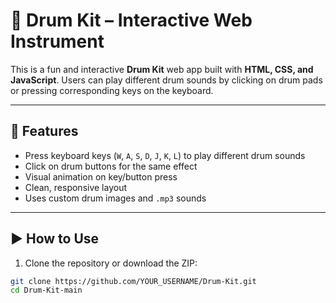 # 🥁 Drum Kit – Interactive Web Instrument

This is a fun and interactive **Drum Kit** web app built with **HTML, CSS, and JavaScript**. Users can play different drum sounds by clicking on drum pads or pressing corresponding keys on the keyboard.

---

## 🎯 Features

- Press keyboard keys (`W`, `A`, `S`, `D`, `J`, `K`, `L`) to play different drum sounds
- Click on drum buttons for the same effect
- Visual animation on key/button press
- Clean, responsive layout
- Uses custom drum images and `.mp3` sounds

---

## ▶️ How to Use

1. Clone the repository or download the ZIP:

```bash
git clone https://github.com/YOUR_USERNAME/Drum-Kit.git
cd Drum-Kit-main


